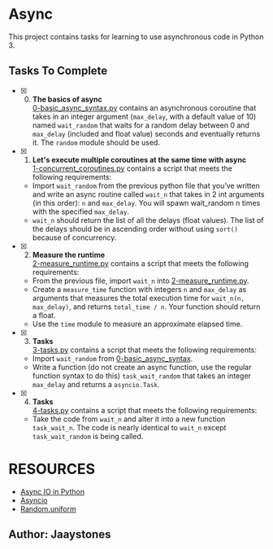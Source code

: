 # Async

This project contains tasks for learning to use asynchronous code in Python 3.

## Tasks To Complete

+ [x] 0. **The basics of async**<br/>[0-basic_async_syntax.py](0-basic_async_syntax.py) contains an asynchronous coroutine that takes in an integer argument (`max_delay`, with a default value of 10) named `wait_random` that waits for a random delay between 0 and `max_delay` (included and float value) seconds and eventually returns it. The `random` module should be used.

+ [x] 1. **Let's execute multiple coroutines at the same time with async**<br/>[1-concurrent_coroutines.py](1-concurrent_coroutines.py) contains a script that meets the following requirements:
  + Import `wait_random` from the previous python file that you’ve written and write an async routine called `wait_n` that takes in 2 int arguments (in this order): `n` and `max_delay`. You will spawn wait_random n times with the specified `max_delay`.
  + `wait_n` should return the list of all the delays (float values). The list of the delays should be in ascending order without using `sort()` because of concurrency.

+ [x] 2. **Measure the runtime**<br/>[2-measure_runtime.py](2-measure_runtime.py) contains a script that meets the following requirements:
  + From the previous file, import `wait_n` into [2-measure_runtime.py](2-measure_runtime.py).
  + Create a `measure_time` function with integers `n` and `max_delay` as arguments that measures the total execution time for `wait_n(n, max_delay)`, and returns `total_time / n`. Your function should return a float.
  + Use the `time` module to measure an approximate elapsed time.

+ [x] 3. **Tasks**<br/>[3-tasks.py](3-tasks.py) contains a script that meets the following requirements:
  + Import `wait_random` from [0-basic_async_syntax](0-basic_async_syntax).
  + Write a function (do not create an async function, use the regular function syntax to do this) `task_wait_random` that takes an integer `max_delay` and returns a `asyncio.Task`.

+ [x] 4. **Tasks**<br/>[4-tasks.py](4-tasks.py) contains a script that meets the following requirements:
  + Take the code from `wait_n` and alter it into a new function `task_wait_n`. The code is nearly identical to `wait_n` except `task_wait_random` is being called.

# RESOURCES
* [Async IO in Python](https://realpython.com/async-io-python/)
* [Asyncio](https://docs.python.org/3/library/asyncio.html)
* [Random.uniform](https://docs.python.org/3/library/random.html#random.uniform)

## Author: Jaaystones

